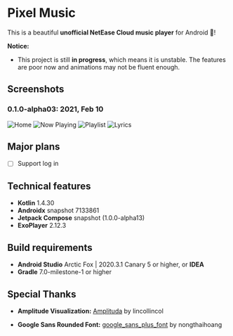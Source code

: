 # Pixel Music

This is a beautiful **unofficial NetEase Cloud music player** for Android 🥳!

**Notice:**

* This project is still **in progress**, which means it is unstable. The features are poor now and
  animations may not be fluent enough.

## Screenshots

### 0.1.0-alpha03: 2021, Feb 10

![Home](arts/home.png)
![Now Playing](arts/now_playing.png)
![Playlist](arts/playlist.png)
![Lyrics](arts/lyrics.png)

## Major plans

- [ ] Support log in

## Technical features

* **Kotlin** 1.4.30
* **Androidx** snapshot 7133861
* **Jetpack Compose** snapshot (1.0.0-alpha13)
* **ExoPlayer** 2.12.3

## Build requirements

* **Android Studio** Arctic Fox | 2020.3.1 Canary 5 or higher, or **IDEA**
* **Gradle** 7.0-milestone-1 or higher

## Special Thanks

* **Amplitude Visualization:** [Amplituda](https://github.com/lincollincol/Amplituda)
  by lincollincol

* **Google Sans Rounded
  Font:** [google_sans_plus_font](https://github.com/nongthaihoang/google_sans_plus_font)
  by nongthaihoang
